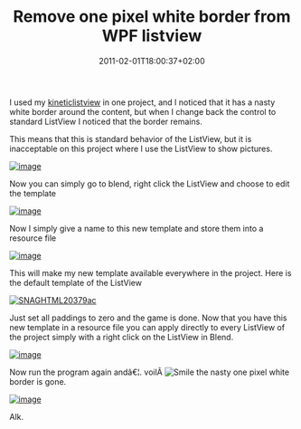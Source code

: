 ﻿---
title: "Remove one pixel white border from WPF listview"
description: ""
date: 2011-02-01T18:00:37+02:00
draft: false
tags: [WPF]
categories: [WPF]
---
I used my [kineticlistview](http://kineticlistview.codeplex.com/) in one project, and I noticed that it has a nasty white border around the content, but when I change back the control to standard ListView I noticed that the border remains.

This means that this is standard behavior of the ListView, but it is inacceptable on this project where I use the ListView to show pictures.

[![image](https://www.codewrecks.com/blog/wp-content/uploads/2011/02/image_thumb.png "image")](https://www.codewrecks.com/blog/wp-content/uploads/2011/02/image.png)

Now you can simply go to blend, right click the ListView and choose to edit the template

[![image](https://www.codewrecks.com/blog/wp-content/uploads/2011/02/image_thumb1.png "image")](https://www.codewrecks.com/blog/wp-content/uploads/2011/02/image1.png)

Now I simply give a name to this new template and store them into a resource file

[![image](https://www.codewrecks.com/blog/wp-content/uploads/2011/02/image_thumb2.png "image")](https://www.codewrecks.com/blog/wp-content/uploads/2011/02/image2.png)

This will make my new template available everywhere in the project. Here is the default template of the ListView

[![SNAGHTML20379ac](https://www.codewrecks.com/blog/wp-content/uploads/2011/02/SNAGHTML20379ac_thumb.png "SNAGHTML20379ac")](https://www.codewrecks.com/blog/wp-content/uploads/2011/02/SNAGHTML20379ac.png)

Just set all paddings to zero and the game is done. Now that you have this new template in a resource file you can apply directly to every ListView of the project simply with a right click on the ListView in Blend.

[![image](https://www.codewrecks.com/blog/wp-content/uploads/2011/02/image_thumb3.png "image")](https://www.codewrecks.com/blog/wp-content/uploads/2011/02/image3.png)

Now run the program again andâ€¦. voilÃ  ![Smile](https://www.codewrecks.com/blog/wp-content/uploads/2011/02/wlEmoticon-smile.png) the nasty one pixel white border is gone.

[![image](https://www.codewrecks.com/blog/wp-content/uploads/2011/02/image_thumb4.png "image")](https://www.codewrecks.com/blog/wp-content/uploads/2011/02/image4.png)

Alk.
